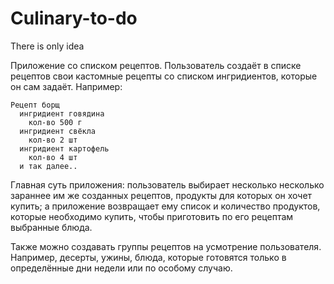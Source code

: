# Culinary-to-do
There is only idea
  
  Приложение со списком рецептов.
  Пользователь создаёт в списке рецептов свои кастомные рецепты со списком ингридиентов, которые он сам задаёт. Например: 
    
    Рецепт борщ
      ингридиент говядина
        кол-во 500 г
      ингридиент свёкла
        кол-во 2 шт
      ингридиент картофель
        кол-во 4 шт
      и так далее..
    
  Главная суть приложения: пользователь выбирает несколько несколько зараннее им же созданных рецептов, продукты для которых он хочет купить;
  а приложение возвращает ему список и количество продуктов, которые необходимо купить, чтобы приготовить по его рецептам 
  выбранные блюда.
  
  Также можно создавать группы рецептов на усмотрение пользователя. Например, десерты, ужины, блюда, которые готовятся только в 
  определённые дни недели или по особому случаю. 
